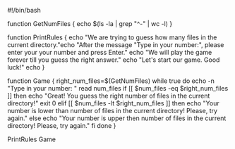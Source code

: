 #!/bin/bash

function GetNumFiles {
	echo $(ls -la | grep "^-" | wc -l)
}

function PrintRules {
	  echo "We are trying to guess how many files in the current directory."echo "After the message \"Type in your number:\", please enter your your number and press Enter."
	      echo "We will play the game forever till you guess the right answer."
	   echo "Let's start our game. Good luck!"
	     echo
}
	
function Game {
	    right_num_files=$(GetNumFiles)
	    while true
	do
		echo -n "Type in your number: "
		read num_files
        	if [[ $num_files -eq $right_num_files ]]
		then
			echo "Great! You guess the right number of files in the current directory!"
			exit 0
		elif [[ $num_files -lt $right_num_files ]]
		then
			echo "Your number is lower than number of files in the current directory! Please, try again."
		else
			echo "Your number is upper then number of files in the current directory! Please, try again."
        	fi
	   done
}

PrintRules
Game


